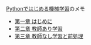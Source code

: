 [Pythonではじめる機械学習](https://www.oreilly.co.jp/books/9784873117980/)のメモ

- [第一章 はじめに](https://github.com/kajyuuen/IntroductionToMachineLearningWithPython/tree/master/ch01)
- [第二章 教師あり学習](https://github.com/kajyuuen/IntroductionToMachineLearningWithPython/tree/master/ch02)
- [第三章 教師なし学習と前処理](https://github.com/kajyuuen/IntroductionToMachineLearningWithPython/tree/master/ch03)
